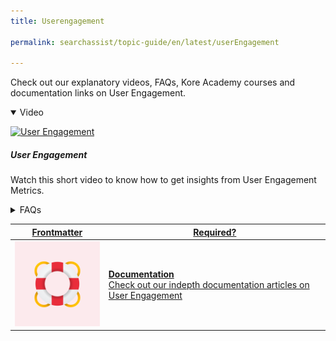 ```yaml
---
title: Userengagement

permalink: searchassist/topic-guide/en/latest/userEngagement

---
```

<!--#### Topic Guide
###### User Engagement-->

  Check out our explanatory videos, FAQs, Kore Academy courses and documentation links on User Engagement.

<details class="introduction-video" open>
  <summary>Video
  </summary>
  
   [![User Engagement](images/VideoCoverImage.png)](https://player.vimeo.com/video/751566851?h=74f63c174d&amp)

  ##### User Engagement 
  Watch this short video to know how to get insights from User Engagement Metrics.

</details>

<details>
  <summary>FAQs
  </summary>

  <a class="doc-link" target="_blank" href="https://docs.kore.ai/searchassist/concepts/analyzing-performance/analyzing-search-performance/#Getting_User_Engagement_Metrics">
 
  What metrics can I track as a part of measuring User Engagement ?


</a>

 <a class="doc-link" target="_blank" href="https://docs.kore.ai/searchassist/concepts/analyzing-performance/analyzing-search-performance/#Getting_User_Engagement_Metrics">
 
  When do I see metrics for user engagement?

</a>


</details>



<a class="doc-link" target="_blank" href="https://docs.kore.ai/searchassist/concepts/analyzing-performance/analyzing-search-performance/#Getting_User_Engagement_Metrics">
 

| Frontmatter | Required? |
|-------------|-------------|
| ![alt text](images/SA_Documentation.svg "Title") | **Documentation**  <br /> Check out our indepth documentation articles on User Engagement | 


</a>
